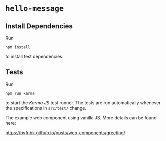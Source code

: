 # `hello-message`

## Install Dependencies

Run

```shell
npm install
```

to install test dependencies.

## Tests

Run

```shell
npm run karma
```

to start the _Karma JS_ test runner. The tests are run automatically whenever the specifications in `src/test/` change.

The example web component using vanilla JS. More details can be found here: 

https://bvfnbk.github.io/posts/web-components/greeting/
